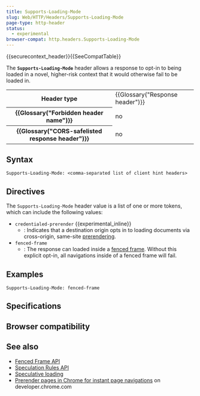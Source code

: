 ```yaml
---
title: Supports-Loading-Mode
slug: Web/HTTP/Headers/Supports-Loading-Mode
page-type: http-header
status:
  - experimental
browser-compat: http.headers.Supports-Loading-Mode
---
```


{{securecontext_header}}{{SeeCompatTable}}

The **`Supports-Loading-Mode`** header allows a response to opt-in to being loaded in a novel, higher-risk context that it would otherwise fail to be loaded in.

<table class="properties">
  <tbody>
    <tr>
      <th scope="row">Header type</th>
      <td>{{Glossary("Response header")}}</td>
    </tr>
    <tr>
      <th scope="row">{{Glossary("Forbidden header name")}}</th>
      <td>no</td>
    </tr>
    <tr>
      <th scope="row">
        {{Glossary("CORS-safelisted response header")}}
      </th>
      <td>no</td>
    </tr>
  </tbody>
</table>

## Syntax

```http
Supports-Loading-Mode: <comma-separated list of client hint headers>
```

## Directives

The `Supports-Loading-Mode` header value is a list of one or more tokens, which can include the following values:

- `credentialed-prerender` {{experimental_inline}}
  - : Indicates that a destination origin opts in to loading documents via cross-origin, same-site [prerendering](/Web/API/Speculation_Rules_API#using_prerendering).
- `fenced-frame`
  - : The response can loaded inside a [fenced frame](/Web/API/Fenced_frame_API). Without this explicit opt-in, all navigations inside of a fenced frame will fail.

## Examples

```http
Supports-Loading-Mode: fenced-frame
```

## Specifications



## Browser compatibility



## See also

- [Fenced Frame API](/Web/API/Fenced_frame_API)
- [Speculation Rules API](/Web/API/Speculation_Rules_API)
- [Speculative loading](/Web/Performance/Speculative_loading)
- [Prerender pages in Chrome for instant page navigations](https://developer.chrome.com/docs/web-platform/prerender-pages) on developer.chrome.com
